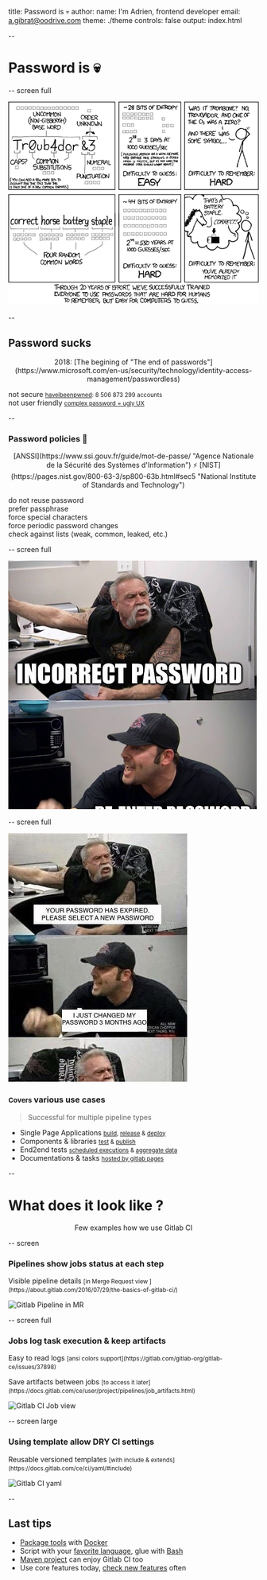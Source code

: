 title: Password is 💀
author:
  name: I'm Adrien, frontend developer
  email: a.gibrat@oodrive.com
theme: ./theme
controls: false
output: index.html

--

# Password is <span style="color:black">💀</span>

-- screen full

[![Password strength misconception](img/password_strength.png)](https://xkcd.com/936/ "xkcd, the universal source of truth")

--

## Password sucks

<center>2018: [The begining of "The end of passwords"](https://www.microsoft.com/en-us/security/technology/identity-access-management/passwordless)</center>

<span class="fragment" data-icon="🔓">not secure <small>[haveibeenpwned](https://haveibeenpwned.com/unifiedsearch/s.deremur%40oodrive.fr): 8 506 873 299 accounts</small></span><br>
<span class="fragment" data-icon="☹">not user friendly <small>[complex password = ugly UX](https://uxplanet.org/why-complex-passwords-are-bad-design-and-5-ways-to-do-better-affcc4516406)</small></span><br>

--

### Password policies 💩

<center>[ANSSI](https://www.ssi.gouv.fr/guide/mot-de-passe/ "Agence Nationale de la Sécurité des Systèmes d'Information") ⚡ [NIST](https://pages.nist.gov/800-63-3/sp800-63b.html#sec5 "National Institute of Standards and Technology")</center>

<span class="fragment check" data-icon="✓">do not reuse password</span><br>
<span class="fragment check" data-icon="✓">prefer passphrase</span><br>
<span class="fragment check" data-icon="❎">force special characters</span><br>
<span class="fragment check" data-icon="❎">force periodic password changes</span><br>
<span class="fragment check" data-icon="✓">check against lists (weak, common, leaked, etc.)</span><br>

-- screen full

[![User experience when forgot password](img/forget_password.jpg)]()

-- screen full

[![User experience when password expires](img/expired_password.jpg)]()

### <small>Covers</small> various use cases

> Successful for multiple pipeline types

- Single Page Applications <small class="fragment">[build](https://docs.gitlab.com/ce/ci/examples/), [release](https://docs.gitlab.com/ce/workflow/releases.html) & [deploy](https://docs.gitlab.com/ce/topics/autodevops/)</small>
- Components & libraries <small class="fragment">[test](https://about.gitlab.com/2018/02/05/test-all-the-things-gitlab-ci-docker-examples/) & [publish](https://about.gitlab.com/stages-devops-lifecycle/package/)</small>
- End2end tests <small class="fragment">[scheduled executions](https://docs.gitlab.com/ce/user/project/pipelines/schedules.html) & [aggregate data](https://about.gitlab.com/2016/08/26/ci-deployment-and-environments/)</small>
- Documentations & tasks <small class="fragment">[hosted by gitlab pages](https://docs.gitlab.com/ce/user/project/pages/)</small>

--

# What does it look like ?

<center>Few examples how we use Gitlab CI</center>

-- screen

### Pipelines show jobs status at each step

<p class="fragment" data-icon="🎉">Visible pipeline details <small>[in Merge Request view ](https://about.gitlab.com/2016/07/29/the-basics-of-gitlab-ci/)</small></p>

![Gitlab Pipeline in MR](img/integrated.png "CI at your fingertips")

-- screen full

### Jobs log task execution & keep artifacts

<p class="fragment" data-icon="👁">Easy to read logs <small>[ansi colors support](https://gitlab.com/gitlab-org/gitlab-ce/issues/37898)</small></p>
<p class="fragment" data-icon="📦">Save artifacts between jobs <small>[to access it later](https://docs.gitlab.com/ce/user/project/pipelines/job_artifacts.html)</small></p>

![Gitlab CI Job view](img/job.png "Reabable logs & artifact browsing")

-- screen large

### Using template allow DRY CI settings

<p class="fragment" data-icon="📄">Reusable versioned templates <small>[with include & extends](https://docs.gitlab.com/ce/ci/yaml/#include)</small></p>

![Gitlab CI yaml](img/yaml.png "Concise markup using templates")

--

## Last tips

- [Package tools](https://docs.gitlab.com/ce/ci/docker/using_docker_build.html) with [Docker](https://github.com/wsargent/docker-cheat-sheet)
- Script with your [favorite language](https://nodejs.org/en/docs/es6/), glue with [Bash](https://devhints.io/bash)
- [Maven project](https://www.unix-experience.fr/gitlab/gitlab_ci_maven_pipeline/) can enjoy Gitlab CI too <span data-icon="😉"></span>
- Use core features today, [check new features](https://about.gitlab.com/direction/#cicd "not free yet?") often
